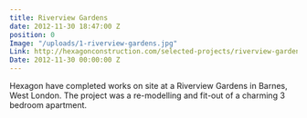 ```yaml
---
title: Riverview Gardens
date: 2012-11-30 18:47:00 Z
position: 0
Image: "/uploads/1-riverview-gardens.jpg"
Link: http://hexagonconstruction.com/selected-projects/riverview-gardens.html
Date: 2012-11-30 00:00:00 Z
---
```


Hexagon have completed works on site at a Riverview Gardens in Barnes, West London. The project was a re-modelling and fit-out of a charming 3 bedroom apartment.